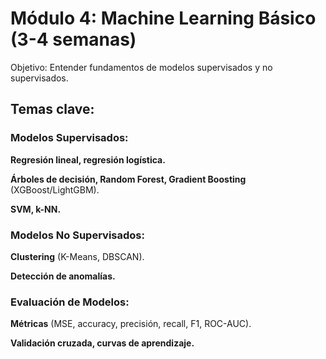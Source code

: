 # Módulo 4: Machine Learning Básico (3-4 semanas)

Objetivo: Entender fundamentos de modelos supervisados y no supervisados.

## Temas clave:

### Modelos Supervisados:

**Regresión lineal, regresión logística.**

**Árboles de decisión, Random Forest, Gradient Boosting** (XGBoost/LightGBM).

**SVM, k-NN.**

### Modelos No Supervisados:

**Clustering** (K-Means, DBSCAN).

**Detección de anomalías.**

### Evaluación de Modelos:

**Métricas** (MSE, accuracy, precisión, recall, F1, ROC-AUC).

**Validación cruzada, curvas de aprendizaje.**